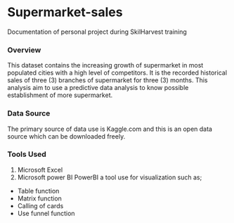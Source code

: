# Supermarket-sales
Documentation of personal project during SkilHarvest training

### Overview
This dataset contains the increasing growth of supermarket in most populated cities with a high level of competitors. It is the recorded historical sales of three (3) branches of supermarket for three (3) months. This analysis aim to use a predictive data analysis to know possible establishment of more supermarket.

### Data Source
The primary source of data use is Kaggle.com and this is an open data source which can be downloaded freely.

### Tools Used
1. Microsoft Excel
2. Microsoft power BI
PowerBI a tool use for visualization such as;
-  Table function
-  Matrix function
-  Calling of cards
-  Use funnel function
